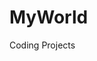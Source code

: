 MyWorld
=======

Coding Projects

<link type="txt/css" rel="stylesheet" href="stylesheet.css"


<div id="git1"></div>
